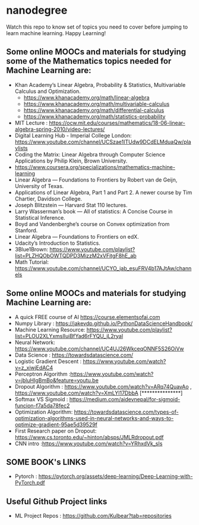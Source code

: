 # nanodegree
Watch this repo to know set of topics you need to cover before jumping to learn machine learning. Happy Learning!

## Some online MOOCs and materials for studying some of the Mathematics topics needed for Machine Learning are:
- Khan Academy’s Linear Algebra, Probability & Statistics, Multivariable Calculus and Optimization.
  - https://www.khanacademy.org/math/linear-algebra
  - https://www.khanacademy.org/math/multivariable-calculus
  - https://www.khanacademy.org/math/differential-calculus
  - https://www.khanacademy.org/math/statistics-probability
- MIT Lecture : https://ocw.mit.edu/courses/mathematics/18-06-linear-algebra-spring-2010/video-lectures/
- Digital Learning Hub - Imperial College London:  https://www.youtube.com/channel/UCSzae1ITUdw9DCdELMduaQw/playlists
- Coding the Matrix: Linear Algebra through Computer Science Applications by Philip Klein, Brown University.
- https://www.coursera.org/specializations/mathematics-machine-learning
- Linear Algebra — Foundations to Frontiers by Robert van de Geijn, University of Texas.
- Applications of Linear Algebra, Part 1 and Part 2. A newer course by Tim Chartier, Davidson College.
- Joseph Blitzstein — Harvard Stat 110 lectures.
- Larry Wasserman’s book — All of statistics: A Concise Course in Statistical Inference.
- Boyd and Vandenberghe’s course on Convex optimization from Stanford.
- Linear Algebra — Foundations to Frontiers on edX.
- Udacity’s Introduction to Statistics.
- 3Blue1Brown: https://www.youtube.com/playlist?list=PLZHQObOWTQDPD3MizzM2xVFitgF8hE_ab
- Math Tutorial: https://www.youtube.com/channel/UCYO_jab_esuFRV4b17AJtAw/channels

## Some online MOOCs and materials for studying Machine Learning are:
- A quick FREE course of AI https://course.elementsofai.com
- Numpy Library : https://jakevdp.github.io/PythonDataScienceHandbook/
- Machine Learning Resource:  https://www.youtube.com/playlist?list=PLOU2XLYxmsIIuiBfYad6rFYQU_jL2ryal
- Neural Network: https://www.youtube.com/channel/UC4UJ26WkceqONNF5S26OiVw
- Data Science : https://towardsdatascience.com/
- Logistic Gradient Descent : https://www.youtube.com/watch?v=z_xiwjEdAC4
- Perceptron Algorithm :https://www.youtube.com/watch?v=jbluHIgBmBo&feature=youtu.be
- Dropout Algorithm : https://www.youtube.com/watch?v=ARq74QuavAo , https://www.youtube.com/watch?v=XmLYl17DbbA [***************]
- Softmax VS Sigmoid : https://medium.com/aidevnepal/for-sigmoid-funcion-f7a5da78fec2
- Optimization Algorithm: https://towardsdatascience.com/types-of-optimization-algorithms-used-in-neural-networks-and-ways-to-optimize-gradient-95ae5d39529f
- First Research paper on Dropout: https://www.cs.toronto.edu/~hinton/absps/JMLRdropout.pdf
- CNN intro :https://www.youtube.com/watch?v=YRhxdVk_sIs
## SOME BOOK's LINKS
- Pytorch : https://pytorch.org/assets/deep-learning/Deep-Learning-with-PyTorch.pdf

## Useful Github Project links 
- ML Project Repos : https://github.com/Kulbear?tab=repositories



